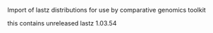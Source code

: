 
Import of lastz distributions for use by comparative genomics toolkit

this contains unreleased lastz 1.03.54
